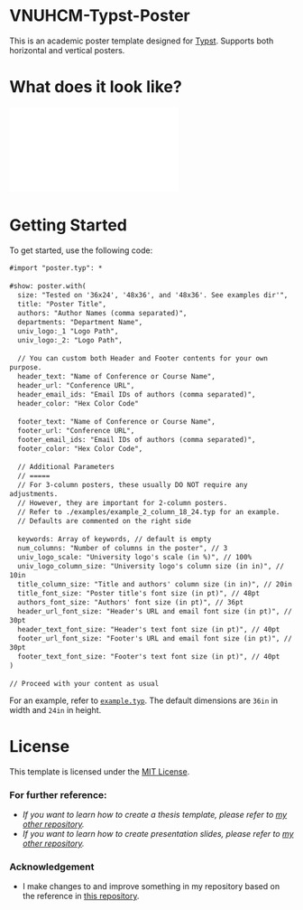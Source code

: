 # VNUHCM-Typst-Poster

This is an academic poster template designed for [Typst](https://github.com/typst/typst). Supports both horizontal and vertical posters.

# What does it look like?

![Example of a horizotal poster](./examples/example.pdf)

# Getting Started

To get started, use the following code:

```typ
#import "poster.typ": *

#show: poster.with(
  size: "Tested on '36x24', '48x36', and '48x36'. See examples dir'",
  title: "Poster Title",
  authors: "Author Names (comma separated)",
  departments: "Department Name",
  univ_logo:_1 "Logo Path",
  univ_logo:_2: "Logo Path",

  // You can custom both Header and Footer contents for your own purpose.
  header_text: "Name of Conference or Course Name",
  header_url: "Conference URL",
  header_email_ids: "Email IDs of authors (comma separated)",
  header_color: "Hex Color Code"

  footer_text: "Name of Conference or Course Name",
  footer_url: "Conference URL",
  footer_email_ids: "Email IDs of authors (comma separated)",
  footer_color: "Hex Color Code",

  // Additional Parameters
  // =====
  // For 3-column posters, these usually DO NOT require any adjustments.
  // However, they are important for 2-column posters.
  // Refer to ./examples/example_2_column_18_24.typ for an example.
  // Defaults are commented on the right side

  keywords: Array of keywords, // default is empty
  num_columns: "Number of columns in the poster", // 3
  univ_logo_scale: "University logo's scale (in %)", // 100%
  univ_logo_column_size: "University logo's column size (in in)", // 10in
  title_column_size: "Title and authors' column size (in in)", // 20in
  title_font_size: "Poster title's font size (in pt)", // 48pt
  authors_font_size: "Authors' font size (in pt)", // 36pt
  header_url_font_size: "Header's URL and email font size (in pt)", // 30pt
  header_text_font_size: "Header's text font size (in pt)", // 40pt
  footer_url_font_size: "Footer's URL and email font size (in pt)", // 30pt
  footer_text_font_size: "Footer's text font size (in pt)", // 40pt
)

// Proceed with your content as usual
```

For an example, refer to [`example.typ`](https://github.com/linhduongtuan/VNUHCM-typst-poster/blob/master/examples/example.typ). The default dimensions are `36in` in width and `24in` in height.


# License

This template is licensed under the [MIT License](https://github.com/linhduongtuan/VNUHCM-typst-poster/blob/master/LICENSE).

### For further reference:
- *If you want to learn how to create a thesis template, please refer to [my other repository](https://github.com/linhduongtuan/BKHN-Thesis_template_typst).*
- *If you want to learn how to create presentation slides, please refer to [my other repository](https://github.com/linhduongtuan/DTU-typst-presentation).*

### Acknowledgement
- I make changes to and improve something in my repository based on the reference in [this repository](https://github.com/pncnmnp/typst-poster).
